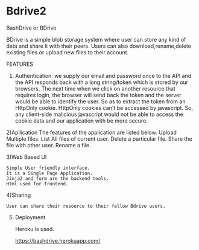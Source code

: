 # Bdrive2
BashDrive or BDrive

BDrive is a simple blob storage system where user can store any kind of data and share it with their peers.
Users can also download,rename,delete existing files or upload new files to their account.

FEATURES

1) Authentication:
	we supply our email and password once to the API and the API  responds back with a long string/token which is stored by our browsers. 
  The next time when we click on another resource that requires login, the browser will send back the token and the server would be able to identify the user.
  So as to extract the token from an HttpOnly cookie. HttpOnly cookies can't be accessed by javascript. 
  So, any client-side malicious javascript would not be able to access the cookie data and our application with be more secure. 


2)Apllication
  The features of the application are listed below.
      Upload Multiple files.
      List All files of current user.
      Delete a particular file.
      Share the file with other user.
      Rename a file.
  
	  
3)Web Based UI

	Simple User friendly interface.
	It is a Single Page Application.
	Jinja2 and form are the backend tools.
	Html used for frontend.
  
4)Sharing

	User can share their resource to their fellow Bdrive users.

5) Deployment

	Heroku is used.
  
	https://bashdrive.herokuapp.com/
